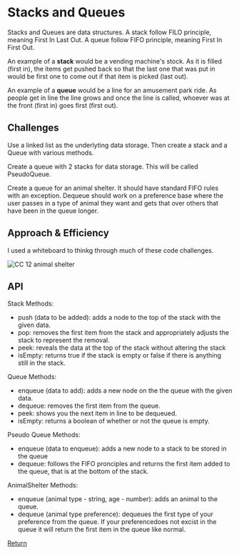 # Stacks and Queues
Stacks and Queues are data structures. A stack follow FILO principle, meaning First In Last Out. A queue follow FIFO principle, meaning First In First Out. 

An example of a **stack** would be a vending machine's stock. As it is filled (first in), the items get pushed back so that the last one that was put in would be first one to come out if that item is picked (last out). 

An example of a **queue** would be a line for an amusement park ride. As people get in line the line grows and once the line is called, whoever was at the front (first in) goes first (first out).

## Challenges
Use a linked list as the underlyting data storage. Then create a stack and a Queue with various methods. 

Create a queue with 2 stacks for data storage. This will be called PseudoQueue.

Create a queue for an animal shelter. It should have standard FIFO rules with an exception. Dequeue should work on a preference base where the user passes in a type of animal they want and gets that over others that have been in the queue longer. 

## Approach & Efficiency
I used a whiteboard to thinkg through much of these code challenges. 

![CC 12 animal shelter](https://user-images.githubusercontent.com/81482156/131616361-60ee8afd-2dc8-4815-9107-9a795262b5f2.png)



## API
Stack Methods:
- push (data to be added): adds a node to the top of the stack with the given data. 
- pop: removes the first item from the stack and appropriately adjusts the stack to represent the removal. 
- peek: reveals the data at the top of the stack without altering the stack
- isEmpty: returns true if the stack is empty or false if there is anything still in the stack. 

Queue Methods:
- enqueue (data to add): adds a new node on the the queue with the given data.
- dequeue: removes the first item from the queue.
- peek: shows you the next item in line to be dequeued.
- isEmpty: returns a boolean of whether or not the queue is empty.

Pseudo Queue Methods:
- enqueue (data to enqueue): adds a new node to a stack to be stored in the queue
- dequeue: follows the FIFO pronciples and returns the first item added to the queue, that is at the bottom of the stack. 

AnimalShelter Methods:
- enqueue (animal type - string, age - number): adds an animal to the queue.
- dequeue (animal type preference): dequeues the first type of your preference from the queue. If your preferencedoes not excist in the queue it will return the first item in the queue like normal. 

[Return](../README.md)  
